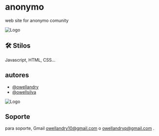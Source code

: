 
# anonymo

<p style="text-aling:center;">web site for anonymo comunity</p>


![Logo](https://anonymo.netlify.app/img/banner%20(1).jpg)


## 🛠 Stilos
Javascript, HTML, CSS...


## autores

- [@owellandry](https://www.github.com/owellandry)
- [@owellsilva](https://www.github.com/owellsilva)


![Logo](https://anonymo.netlify.app/img/banner%20(1).jpg)


## Soporte

para soporte, Gmail owellandry10@gmail.com o owellandryp@gmail.com .

